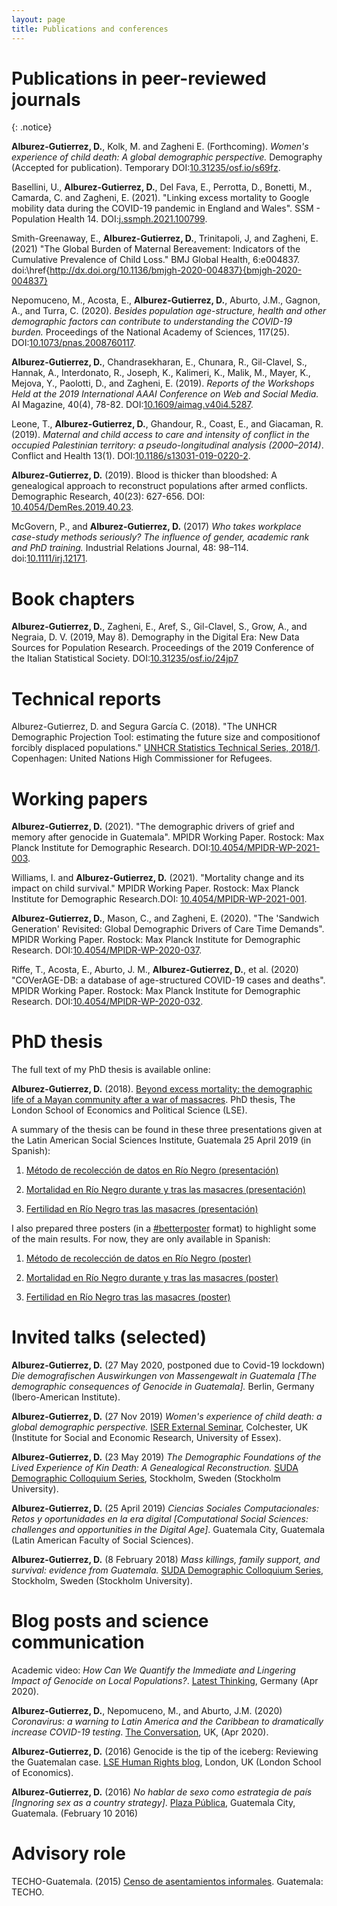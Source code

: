 ```yaml
---
layout: page
title: Publications and conferences
---
```



# Publications in peer-reviewed journals

{: .notice}

**Alburez-Gutierrez, D.**, Kolk, M. and Zagheni E. (Forthcoming). *Women's experience of child death: A global demographic perspective.* Demography (Accepted for publication). Temporary DOI:[10.31235/osf.io/s69fz](https://osf.io/preprints/socarxiv/s69fz/).

Basellini, U., **Alburez-Gutierrez, D.**, Del Fava, E., Perrotta, D., Bonetti, M., Camarda, C. and Zagheni, E. (2021). "Linking excess mortality to Google mobility data during the COVID-19 pandemic in England and Wales". SSM - Population Health 14. DOI:[j.ssmph.2021.100799](https://doi.org/10.1016/j.ssmph.2021.100799).

Smith-Greenaway, E., **Alburez-Gutierrez, D.**, Trinitapoli, J, and Zagheni, E. (2021) "The Global Burden of Maternal Bereavement: Indicators of the Cumulative Prevalence of Child Loss." BMJ Global Health, 6:e004837. doi:\href{http://dx.doi.org/10.1136/bmjgh-2020-004837}{bmjgh-2020-004837}

Nepomuceno, M., Acosta, E., **Alburez-Gutierrez, D.**, Aburto, J.M., Gagnon, A., and Turra, C. (2020). *Besides population age-structure, health and other demographic factors can contribute to understanding the COVID-19 burden.* Proceedings of the National Academy of Sciences, 117(25). DOI:[10.1073/pnas.2008760117](https://doi.org/10.1073/pnas.2008760117).

**Alburez-Gutierrez, D.**, Chandrasekharan, E., Chunara, R., Gil-Clavel, S., Hannak, A., Interdonato, R., Joseph, K., Kalimeri, K., Malik, M., Mayer, K., Mejova, Y., Paolotti, D., and Zagheni, E. (2019). *Reports of the Workshops Held at the 2019 International AAAI Conference on Web and Social Media.* AI Magazine, 40(4), 78-82. DOI:[10.1609/aimag.v40i4.5287](https://doi.org/10.1609/aimag.v40i4.5287).

Leone, T., **Alburez-Gutierrez, D.**, Ghandour, R., Coast, E., and Giacaman, R. (2019). *Maternal and child access to care and intensity of conflict in the occupied Palestinian territory: a pseudo-longitudinal analysis (2000–2014)*. Conflict and Health 13(1). DOI:[10.1186/s13031-019-0220-2](https://doi.org/10.1186/s13031-019-0220-2).

**Alburez-Gutierrez, D.** (2019). Blood is thicker than bloodshed: A genealogical approach to reconstruct populations after armed conflicts. Demographic Research, 40(23): 627-656. DOI: [10.4054/DemRes.2019.40.23](https://www.demographic-research.org/volumes/vol40/23/).

McGovern, P., and **Alburez-Gutierrez, D.** (2017) *Who takes workplace case-study methods seriously? The influence of gender, academic rank and PhD training.*  Industrial Relations Journal, 48: 98–114. doi:[10.1111/irj.12171](http://onlinelibrary.wiley.com/doi/10.1111/irj.12171/full).


# Book chapters

**Alburez-Gutierrez, D.**, Zagheni, E., Aref, S., Gil-Clavel, S., Grow, A., and Negraia, D. V. (2019, May 8). Demography in the Digital Era: New Data Sources for Population Research. Proceedings of the 2019 Conference of the Italian Statistical Society. DOI:[10.31235/osf.io/24jp7](https://doi.org/10.31235/osf.io/24jp7)

#  Technical reports

Alburez-Gutierrez, D. and Segura García C. (2018). "The UNHCR Demographic Projection Tool: estimating the future size and compositionof forcibly displaced populations." [UNHCR Statistics Technical Series, 2018/1](http://www.unhcr.org/en-au/5ae9ee747.pdf). Copenhagen: United Nations High Commissioner for Refugees.

# Working papers

**Alburez-Gutierrez, D.** (2021). "The demographic drivers of grief and memory after genocide in Guatemala". MPIDR Working Paper. Rostock: Max Planck Institute for Demographic Research. DOI:[10.4054/MPIDR-WP-2021-003](https://dx.doi.org/10.4054/MPIDR-WP-2021-003).

Williams, I. and **Alburez-Gutierrez, D.** (2021). "Mortality change and its impact on child survival." MPIDR Working Paper. Rostock: Max Planck Institute for Demographic Research.DOI: [10.4054/MPIDR-WP-2021-001](https://dx.doi.org/10.4054/MPIDR-WP-2021-001).

**Alburez-Gutierrez, D.**, Mason, C., and Zagheni, E. (2020). "The 'Sandwich Generation' Revisited: Global Demographic Drivers of Care Time Demands". MPIDR Working Paper. Rostock: Max Planck Institute for Demographic Research. DOI:[10.4054/MPIDR-WP-2020-037](https://dx.doi.org/10.4054/MPIDR-WP-2020-037).


Riffe, T., Acosta, E., Aburto, J. M., **Alburez-Gutierrez, D.**, et al. (2020) "COVerAGE-DB: a database of age-structured COVID-19 cases and deaths". MPIDR Working Paper. Rostock: Max Planck Institute for Demographic Research. DOI:[10.4054/MPIDR-WP-2020-032](https://www.demogr.mpg.de/papers/working/wp-2020-032.pdf).


# PhD thesis

The full text of my PhD thesis is available online:

**Alburez-Gutierrez, D.** (2018). [Beyond excess mortality: the demographic life of a Mayan community after a war of massacres](http://etheses.lse.ac.uk/3872/). PhD thesis, The London School of Economics and Political Science (LSE). 

A summary of the thesis can be found in these three presentations given at the Latin American Social Sciences Institute, Guatemala 25 April 2019 (in Spanish):

   1. [Método de recolección de datos en Río Negro (presentación)](pdf/1_alburez_metodos_FLACSO.pdf)

   2. [Mortalidad en Río Negro durante y tras las masacres (presentación)](pdf/2_alburez_mortalidad_FLACSO.pdf)

   3. [Fertilidad en Río Negro tras las masacres (presentación)](pdf/3_alburez_fecundidad_FLACSO.pdf)

I also prepared three posters (in a [#betterposter](https://twitter.com/hashtag/BetterPoster?src=hash) format) to highlight some of the main results. For now, they are only available in Spanish:

   1. [Método de recolección de datos en Río Negro (poster)](pdf/1._poster_metodo_alburez.pdf)

   2. [Mortalidad en Río Negro durante y tras las masacres (poster)](pdf/2.poster_mortalidad_alburez.pdf)

   3. [Fertilidad en Río Negro tras las masacres (poster)](pdf/3.poster_fertilidad_alburez.pdf)

# Invited talks (selected)

**Alburez-Gutierrez, D.** (27 May 2020, postponed due to Covid-19 lockdown) *Die demografischen Auswirkungen von Massengewalt in Guatemala [The demographic consequences of Genocide in Guatemala].* Berlin, Germany (Ibero-American Institute).

**Alburez-Gutierrez, D.** (27 Nov 2019) *Women's experience of child death: a global demographic perspective.* [ISER External Seminar](https://www.iser.essex.ac.uk/events/seminars/external/2019-11-27), Colchester, UK (Institute for Social and Economic Research, University of Essex).

**Alburez-Gutierrez, D.** (23 May 2019) *The Demographic Foundations of the Lived Experience of Kin Death: A Genealogical Reconstruction.* [SUDA Demographic Colloquium Series](https://www.suda.su.se/about-us/events/suda-demographic-colloquium-series/suda-demographic-colloquium-diego-alburez-gutierrez-max-planck-institute-for-demographic-research-1.423293), Stockholm, Sweden (Stockholm University).

**Alburez-Gutierrez, D.** (25 April 2019) *Ciencias Sociales Computacionales: Retos y oportunidades en la era digital [Computational Social Sciences: challenges and opportunities in the Digital Age]*. Guatemala City, Guatemala (Latin American Faculty of Social Sciences). 

**Alburez-Gutierrez, D.** (8 February 2018) *Mass killings, family support, and survival: evidence from Guatemala.* [SUDA Demographic Colloquium Series](http://alburez.me/pdf/SUDA18_Alburez.pdf), Stockholm, Sweden (Stockholm University).
   
# Blog posts and science communication

Academic video: *How Can We Quantify the Immediate and Lingering Impact of Genocide on Local Populations?*. [Latest Thinking](https://lt.org/publication/how-can-we-quantify-immediate-and-lingering-impact-genocide-local-populations), Germany (Apr 2020).

**Alburez-Gutierrez, D.**, Nepomuceno, M., and Aburto, J.M. (2020) *Coronavirus: a warning to Latin America and the Caribbean to dramatically increase COVID-19 testing*. [The Conversation](https://theconversation.com/coronavirus-a-warning-to-latin-america-and-the-caribbean-to-dramatically-increase-covid-19-testing-135759), UK, (Apr 2020).

**Alburez-Gutierrez, D.** (2016) Genocide is the tip of the iceberg: Reviewing the Guatemalan case. [LSE Human Rights blog](http://blogs.lse.ac.uk/humanrights/2016/02/18/genocide-is-the-tip-of-the-iceberg-reviewing-the-guatemalan-case/), London, UK (London School of Economics).

**Alburez-Gutierrez, D.** (2016) *No hablar de sexo como estrategia de país [Ingnoring sex as a country strategy]*. [Plaza Pública](https://www.plazapublica.com.gt/content/no-hablar-de-sexo-como-estrategia-de-pais), Guatemala City, Guatemala. (February 10 2016)

# Advisory role

TECHO-Guatemala. (2015) [Censo de asentamientos informales](https://drive.google.com/file/d/0B1-hHd84EQSOWUd1SE1qeTFUcEk/view?usp=sharing). Guatemala: TECHO.
